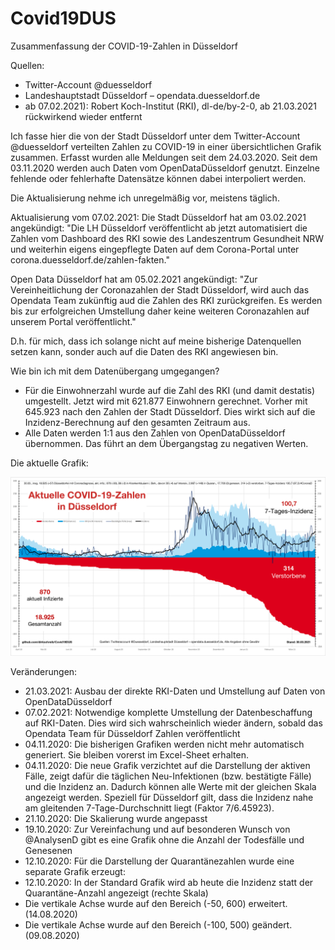 # Covid19DUS

Zusammenfassung der COVID-19-Zahlen in Düsseldorf

Quellen:
- Twitter-Account @duesseldorf
- Landeshauptstadt Düsseldorf – opendata.duesseldorf.de
- ab 07.02.2021): Robert Koch-Institut (RKI), dl-de/by-2-0, ab 21.03.2021 rückwirkend wieder entfernt

Ich fasse hier die von der Stadt Düsseldorf unter dem Twitter-Account @duesseldorf verteilten Zahlen zu COVID-19 in einer übersichtlichen Grafik zusammen.
Erfasst wurden alle Meldungen seit dem 24.03.2020. Seit dem 03.11.2020 werden auch Daten vom OpenDataDüsseldorf genutzt. 
Einzelne fehlende oder fehlerhafte Datensätze können dabei interpoliert werden.  

Die Aktualisierung nehme ich unregelmäßig vor, meistens täglich.

Aktualisierung vom 07.02.2021:
Die Stadt Düsseldorf hat am 03.02.2021 angekündigt:
"Die LH Düsseldorf veröffentlicht ab jetzt automatisiert die Zahlen vom Dashboard des RKI sowie des Landeszentrum Gesundheit NRW und weiterhin eigens eingepflegte Daten auf dem Corona-Portal unter corona.duesseldorf.de/zahlen-fakten."

Open Data Düsseldorf hat am 05.02.2021 angekündigt: "Zur Vereinheitlichung der Coronazahlen der Stadt Düsseldorf, wird auch das Opendata Team zukünftig aud die Zahlen des RKI zurückgreifen. Es werden bis zur erfolgreichen Umstellung daher keine weiteren Coronazahlen auf unserem Portal veröffentlicht."

D.h. für mich, dass ich solange nicht auf meine bisherige Datenquellen setzen kann, sonder auch auf die Daten des RKI angewiesen bin.

Wie bin ich mit dem Datenübergang umgegangen?
- Für die Einwohnerzahl wurde auf die Zahl des RKI (und damit destatis) umgestellt. Jetzt wird mit 621.877 Einwohnern gerechnet. Vorher mit 645.923 nach den Zahlen der Stadt Düsseldorf. Dies wirkt sich auf die Inzidenz-Berechnung auf den gesamten Zeitraum aus.
- Alle Daten werden 1:1 aus den Zahlen von OpenDataDüsseldorf übernommen. Das führt an dem Übergangstag zu negativen Werten.

Die aktuelle Grafik:

![Aktuelle COVID-19-Zahlen für Düsseldorf](https://github.com/dirkschreib/Covid19DUS/blob/main/Covid19DUS_n.png)

Veränderungen:
- 21.03.2021: Ausbau der direkte RKI-Daten und Umstellung auf Daten von OpenDataDüsseldorf
- 07.02.2021: Notwendige komplette Umstellung der Datenbeschaffung auf RKI-Daten. Dies wird sich wahrscheinlich wieder ändern, sobald das Opendata Team für Düsseldorf Zahlen veröffentlicht
- 04.11.2020: Die bisherigen Grafiken werden nicht mehr automatisch generiert. Sie bleiben vorerst im Excel-Sheet erhalten.
- 04.11.2020: Die neue Grafik verzichtet auf die Darstellung der aktiven Fälle, zeigt dafür die täglichen Neu-Infektionen (bzw. bestätigte Fälle) und die Inzidenz an. Dadurch können alle Werte mit der gleichen Skala angezeigt werden. Speziell für Düsseldorf gilt, dass die Inzidenz nahe am gleitenden 7-Tage-Durchschnitt liegt (Faktor 7/6.45923).
- 21.10.2020: Die Skalierung wurde angepasst
- 19.10.2020: Zur Vereinfachung und auf besonderen Wunsch von @AnalysenD gibt es eine Grafik ohne die Anzahl der Todesfälle und Genesenen
- 12.10.2020: Für die Darstellung der Quarantänezahlen wurde eine separate Grafik erzeugt:  
- 12.10.2020: In der Standard Grafik wird ab heute die Inzidenz statt der Quarantäne-Anzahl angezeigt (rechte Skala)
- Die vertikale Achse wurde auf den Bereich (-50, 600) erweitert. (14.08.2020)
- Die vertikale Achse wurde auf den Bereich (-100, 500) geändert. (09.08.2020)
